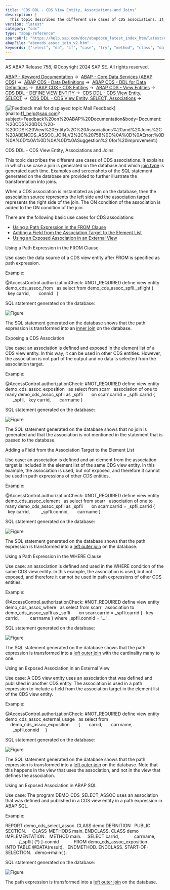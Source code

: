 ```yaml
---
title: "CDS DDL - CDS View Entity, Associations and Joins"
description: |
  This topic describes the different use cases of CDS associations. It explains in which use case a join is generated on the database and which join type(https://help.sap.com/doc/abapdocu_latest_index_htm/latest/en-US/abenjoin_type_glosry.htm 'Glossary Entry') is generated each time. Examples and sc
version: "latest"
category: "cds"
type: "abap-reference"
sourceUrl: "https://help.sap.com/doc/abapdocu_latest_index_htm/latest/en-US/abencds_assoc_join_v2.htm"
abapFile: "abencds_assoc_join_v2.htm"
keywords: ["select", "do", "if", "case", "try", "method", "class", "data", "abencds", "assoc", "join"]
---
```


* * *

AS ABAP Release 758, ©Copyright 2024 SAP SE. All rights reserved.

[ABAP - Keyword Documentation](https://help.sap.com/doc/abapdocu_latest_index_htm/latest/en-US/abenabap.htm) →  [ABAP - Core Data Services (ABAP CDS)](https://help.sap.com/doc/abapdocu_latest_index_htm/latest/en-US/abencds.htm) →  [ABAP CDS - Data Definitions](https://help.sap.com/doc/abapdocu_latest_index_htm/latest/en-US/abencds_entities.htm) →  [ABAP CDS - DDL for Data Definitions](https://help.sap.com/doc/abapdocu_latest_index_htm/latest/en-US/abencds_f1_ddl_syntax.htm) →  [ABAP CDS - CDS Entities](https://help.sap.com/doc/abapdocu_latest_index_htm/latest/en-US/abencds_view_entity.htm) →  [ABAP CDS - View Entities](https://help.sap.com/doc/abapdocu_latest_index_htm/latest/en-US/abencds_v2_views.htm) →  [CDS DDL - DEFINE VIEW ENTITY](https://help.sap.com/doc/abapdocu_latest_index_htm/latest/en-US/abencds_define_view_entity.htm) →  [CDS DDL - CDS View Entity, SELECT](https://help.sap.com/doc/abapdocu_latest_index_htm/latest/en-US/abencds_select_statement_v2.htm) →  [CDS DDL - CDS View Entity, SELECT, Associations](https://help.sap.com/doc/abapdocu_latest_index_htm/latest/en-US/abencds_association_v2.htm) → 

 [![](Mail.gif?object=Mail.gif "Feedback mail for displayed topic") Mail Feedback](mailto:f1_help@sap.com?subject=Feedback%20on%20ABAP%20Documentation&body=Document:%20CDS%20DDL%20-%20CDS%20View%20Entity%2C%20Associations%20and%20Joins%2C%20ABENCDS_ASSOC_JOIN_V2%2C%20758%0D%0A%0D%0AError:%0D%0A%0D%0A%0D%0A%0D%0ASuggestion%2
0for%20improvement:)

CDS DDL - CDS View Entity, Associations and Joins

This topic describes the different use cases of CDS associations. It explains in which use case a join is generated on the database and which [join type](https://help.sap.com/doc/abapdocu_latest_index_htm/latest/en-US/abenjoin_type_glosry.htm "Glossary Entry") is generated each time. Examples and screenshots of the SQL statement generated on the database are provided to further illustrate the transformation into joins.

When a CDS association is instantiated as join on the database, then the [association source](https://help.sap.com/doc/abapdocu_latest_index_htm/latest/en-US/abenassociation_source_glosry.htm "Glossary Entry") represents the left side and the [association target](https://help.sap.com/doc/abapdocu_latest_index_htm/latest/en-US/abenassociation_target_glosry.htm "Glossary Entry") represents the right side of the join. The ON condition of the association is added to the ON condition of the join.

There are the following basic use cases for CDS associations:

-   [Using a Path Expression in the FROM Clause](#abencds-assoc-join-v2-1-------exposing-a-cds-association---@ITOC@@ABENCDS_ASSOC_JOIN_V2_2)
-   [Adding a Field from the Association Target to the Element List](#abencds-assoc-join-v2-3-------using-a-path-expression-in-the-where-clause---@ITOC@@ABENCDS_ASSOC_JOIN_V2_4)
-   [Using an Exposed Association in an External View](#abencds-assoc-join-v2-5-------using-an-exposed-association-in-abap-sql---@ITOC@@ABENCDS_ASSOC_JOIN_V2_6)

Using a Path Expression in the FROM Clause   

Use case: the data source of a CDS view entity after FROM is specified as path expression.

Example:

@AccessControl.authorizationCheck: #NOT\_REQUIRED
define view entity demo\_cds\_assoc\_from
  as select from demo\_cds\_assoc\_spfli.\_sflight
{  
  key carrid,
      connid  
}

SQL statement generated on the database:

![Figure](abdoc_assoc_6.png)

The SQL statement generated on the database shows that the path expression is transformed into an [inner join](https://help.sap.com/doc/abapdocu_latest_index_htm/latest/en-US/abeninner_join_glosry.htm "Glossary Entry") on the database.

Exposing a CDS Association   

Use case: an association is defined and exposed in the element list of a CDS view entity. In this way, it can be used in other CDS entities. However, the association is not part of the output and no data is selected from the association target.

Example:

@AccessControl.authorizationCheck: #NOT\_REQUIRED
define view entity demo\_cds\_assoc\_exposition
  as select from scarr
  association of one to many demo\_cds\_assoc\_spfli as \_spfli  
    on scarr.carrid = \_spfli.carrid
{
      \_spfli,
  key carrid,
      carrname
}

SQL statement generated on the database:

![Figure](abdoc_assoc_1.png)

The SQL statement generated on the database shows that no join is generated and that the association is not mentioned in the statement that is passed to the database.

Adding a Field from the Association Target to the Element List   

Use case: an association is defined and an element from the association target is included in the element list of the same CDS view entity. In this example, the association is used, but not exposed, and therefore it cannot be used in path expressions of other CDS entities.

Example:

@AccessControl.authorizationCheck: #NOT\_REQUIRED
define view entity demo\_cds\_assoc\_element
  as select from scarr
  association of one to many demo\_cds\_assoc\_spfli as \_spfli  
    on scarr.carrid = \_spfli.carrid
{
  key carrid,  
      \_spfli.connid,
      carrname
}

SQL statement generated on the database:

![Figure](abdoc_assoc_2.png)

The SQL statement generated on the database shows that the path expression is transformed into a [left outer join](https://help.sap.com/doc/abapdocu_latest_index_htm/latest/en-US/abenleft_outer_join_glosry.htm "Glossary Entry") on the database.

Using a Path Expression in the WHERE Clause   

Use case: an association is defined and used in the WHERE condition of the same CDS view entity. In this example, the association is used, but not exposed, and therefore it cannot be used in path expressions of other CDS entities.

Example:

@AccessControl.authorizationCheck: #NOT\_REQUIRED
define view entity demo\_cds\_assoc\_where
  as select from scarr
  association to demo\_cds\_assoc\_spfli as \_spfli  
    on scarr.carrid = \_spfli.carrid
{
  key carrid,  
      carrname
} where \_spfli.connid = '....'

SQL statement generated on the database:

![Figure](abdoc_assoc_3.png)

The SQL statement generated on the database shows that the path expression is transformed into a [left outer join](https://help.sap.com/doc/abapdocu_latest_index_htm/latest/en-US/abenleft_outer_join_glosry.htm "Glossary Entry") with the cardinality many to one.

Using an Exposed Association in an External View   

Use case: A CDS view entity uses an association that was defined and published in another CDS entity. The association is used in a path expression to include a field from the association target in the element list of the CDS view entity.

Example:

@AccessControl.authorizationCheck: #NOT\_REQUIRED
define view entity demo\_cds\_assoc\_external\_usage
  as select from
    demo\_cds\_assoc\_exposition  
    {
      carrid,
      carrname,  
      \_spfli.connid
    }

SQL statement generated on the database:

![Figure](abdoc_assoc_4.png)

The SQL statement generated on the database shows that the path expression is transformed into a [left outer join](https://help.sap.com/doc/abapdocu_latest_index_htm/latest/en-US/abenleft_outer_join_glosry.htm "Glossary Entry") on the database. Note that this happens in the view that uses the association, and not in the view that defines the association.

Using an Exposed Association in ABAP SQL   

Use case: The program DEMO\_CDS\_SELECT\_ASSOC uses an association that was defined and published in a CDS view entity in a path expression in ABAP SQL.

Example:

REPORT demo\_cds\_select\_assoc.
CLASS demo DEFINITION
  PUBLIC SECTION.
    CLASS-METHODS main.
ENDCLASS.
CLASS demo IMPLEMENTATION.
  METHOD main.
    SELECT carrid,
           carrname,
           /\_spfli\[ (\*) \]-connid
           FROM demo\_cds\_assoc\_exposition
           INTO TABLE @DATA(result).
  ENDMETHOD.
ENDCLASS.
START-OF-SELECTION.
  demo=>main( ).

SQL statement generated on the database:

![Figure](abdoc_assoc_5.png)

The path expression is transformed into a [left outer join](https://help.sap.com/doc/abapdocu_latest_index_htm/latest/en-US/abenleft_outer_join_glosry.htm "Glossary Entry") on the database.